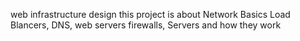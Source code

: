 web infrastructure design
this project is about Network Basics Load Blancers, DNS, web servers firewalls, Servers and how they work
